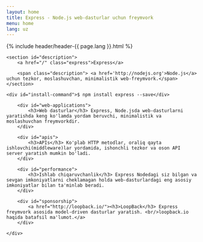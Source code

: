 ```yaml
---
layout: home
title: Express - Node.js web-dasturlar uchun freymvork
menu: home
lang: uz
---
```


<section id="home-content">
    {% include header/header-{{ page.lang }}.html %}
    <div id="overlay"></div>

    <section id="description">
        <a href="/" class="express">Express</a>

        <span class="description"> <a href='http://nodejs.org'>Node.js</a> uchun tezkor, moslashuvchan, minimalistik web-freymvork.</span>
    </section>

    <div id="install-command">$ npm install express --save</div>
</section>

<section id="intro">
    <div id="boxes" class="clearfix">

        <div id="web-applications">
            <h3>Web dasturlar</h3> Express, Node.jsda web-dasturlarni yaratishda keng ko'lamda yordam beruvchi, minimalistik va moslashuvchan freymvorkdir.
        </div>

        <div id="apis">
            <h3>APIs</h3> Ko'plab HTTP metodlar, oraliq qayta ishlovchi(middleware)lar yordamida, ishonchli tezkor va oson API server yaratish mumkin bo'ladi.
        </div>

        <div id="performance">
            <h3>Ishlab chiqaruvchanlik</h3> Express Nodedagi siz bilgan va sevgan imkoniyatlarni cheklamagan holda web-dasturlardagi eng asosiy imkoniyatlar bilan ta'minlab beradi.
        </div>

        <div id="sponsorship">
            <a href="http://loopback.io/"><h3>LoopBack</h3> Express freymvork asosida model-driven dasturlar yaratish. <br/>loopback.io haqida batafsil ma'lumot.</a>
        </div>

    </div>
</section>

<!--
<section id="announcements">
  {% include announcement/announcement-{{ page.lang }}.md %}
</section>
-->
